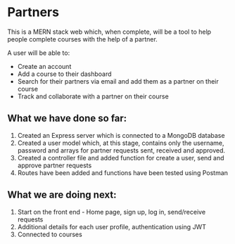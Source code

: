 # Partners

This is a MERN stack web which, when complete, will be a tool to help people complete courses with the help of a partner. 

A user will be able to: 
 - Create an account
 - Add a course to their dashboard 
 - Search for their partners via email and add them as a partner on their course
 - Track and collaborate with a partner on their course

## What we have done so far:
1. Created an Express server which is connected to a MongoDB database
2. Created a user model which, at this stage, contains only the username, password and arrays for partner requests sent, received and approved. 
3. Created a controller file and added function for create a user, send and approve partner requests
4. Routes have been added and functions have been tested using Postman

## What we are doing next:
1. Start on the front end - Home page, sign up, log in, send/receive requests
2. Additional details for each user profile, authentication using JWT
3. Connected to courses